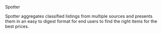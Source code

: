 Spotter

Spotter aggregates classified listings from multiple sources and presents them in an easy to digest format for end users to find the right items for the best prices.